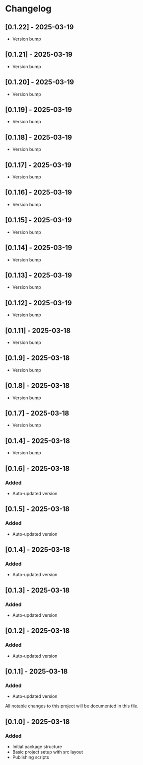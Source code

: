 # Changelog

## [0.1.22] - 2025-03-19

- Version bump

## [0.1.21] - 2025-03-19

- Version bump

## [0.1.20] - 2025-03-19

- Version bump

## [0.1.19] - 2025-03-19

- Version bump

## [0.1.18] - 2025-03-19

- Version bump

## [0.1.17] - 2025-03-19

- Version bump

## [0.1.16] - 2025-03-19

- Version bump

## [0.1.15] - 2025-03-19

- Version bump

## [0.1.14] - 2025-03-19

- Version bump

## [0.1.13] - 2025-03-19

- Version bump

## [0.1.12] - 2025-03-19

- Version bump

## [0.1.11] - 2025-03-18

- Version bump

## [0.1.9] - 2025-03-18

- Version bump

## [0.1.8] - 2025-03-18

- Version bump

## [0.1.7] - 2025-03-18

- Version bump

## [0.1.4] - 2025-03-18

- Version bump

## [0.1.6] - 2025-03-18

### Added
- Auto-updated version


## [0.1.5] - 2025-03-18

### Added
- Auto-updated version


## [0.1.4] - 2025-03-18

### Added
- Auto-updated version


## [0.1.3] - 2025-03-18

### Added
- Auto-updated version


## [0.1.2] - 2025-03-18

### Added
- Auto-updated version


## [0.1.1] - 2025-03-18

### Added
- Auto-updated version


All notable changes to this project will be documented in this file.

## [0.1.0] - 2025-03-18

### Added
- Initial package structure
- Basic project setup with src layout
- Publishing scripts 